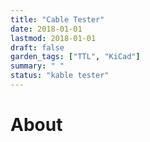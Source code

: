 ```yaml
---
title: "Cable Tester"
date: 2018-01-01
lastmod: 2018-01-01
draft: false
garden_tags: ["TTL", "KiCad"]
summary: " "
status: "kable tester"
---
```


# About